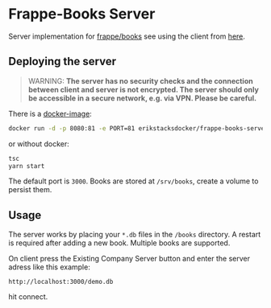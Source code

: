 # Frappe-Books Server

Server implementation for [frappe/books](https://github.com/frappe/books) see using the client from [here](https://github.com/frappe/books/pull/695).

## Deploying the server

> WARNING: **The server has no security checks and the connection between client and server is not encrypted. The server should only be accessible in a secure network, e.g. via VPN. Please be careful.**

There is a [docker-image](https://hub.docker.com/r/erikstacksdocker/frappe-books-server):

```bash
docker run -d -p 8080:81 -e PORT=81 erikstacksdocker/frappe-books-server --name frappe
```

or without docker:

```bash
tsc
yarn start
```

The default port is `3000`.
Books are stored at `/srv/books`, create a volume to persist them.

## Usage

The server works by placing your `*.db` files in the `/books` directory. A restart is required after adding a new book. Multiple books are supported.

On client press the Existing Company Server button and enter the server adress like this example:

```
http://localhost:3000/demo.db
```

hit connect.
